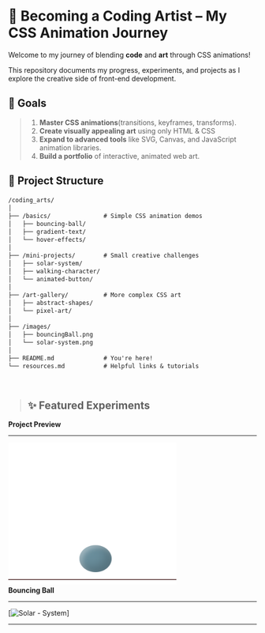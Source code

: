 # 🚀 Becoming a Coding Artist – My CSS Animation Journey

Welcome to my journey of blending <b>code</b> and <b>art</b> through CSS animations!

This repository documents my progress, experiments, and projects as I explore the creative side of front-end development.

## 🎯 Goals

> 1.  <b>Master CSS animations</b>(transitions, keyframes, transforms).
> 2.  <b>Create visually appealing art</b> using only HTML & CSS
> 3.  <b>Expand to advanced tools</b> like SVG, Canvas, and JavaScript animation libraries.
> 4.  <b>Build a portfolio</b> of interactive, animated web art.

## 📁 Project Structure

```shell
/coding_arts/
│
├── /basics/               # Simple CSS animation demos
│   ├── bouncing-ball/
│   ├── gradient-text/
│   └── hover-effects/
│
├── /mini-projects/        # Small creative challenges
│   ├── solar-system/
│   ├── walking-character/
│   └── animated-button/
│
├── /art-gallery/          # More complex CSS art
│   ├── abstract-shapes/
│   └── pixel-art/
│
├── /images/
│   ├── bouncingBall.png
│   └── solar-system.png
│
├── README.md              # You're here!
└── resources.md           # Helpful links & tutorials
```

<br/>

> ## ✨ Featured Experiments

<b> Project </b> <b> Preview </b>

---

![Bouncing Ball ](/images/bouncingBall.png) <br>
<b> Bouncing Ball </b>

---

[![Solar - System](/coding_art/images/solar-system.jpg)]

---
